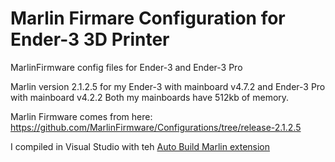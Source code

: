 # Marlin Firmare Configuration for Ender-3 3D Printer
MarlinFirmware config files for Ender-3 and Ender-3 Pro

Marlin version 2.1.2.5 for my Ender-3 with mainboard v4.7.2 and Ender-3 Pro with mainboard v4.2.2
Both my mainboards have 512kb of memory.

Marlin Firmware comes from here: https://github.com/MarlinFirmware/Configurations/tree/release-2.1.2.5

I compiled in Visual Studio with teh [Auto Build Marlin extension](https://marlinfw.org/docs/basics/auto_build_marlin.html)


